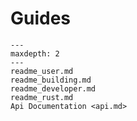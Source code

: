# Guides

```{toctree}
---
maxdepth: 2
---
readme_user.md
readme_building.md
readme_developer.md
readme_rust.md
Api Documentation <api.md>
```
